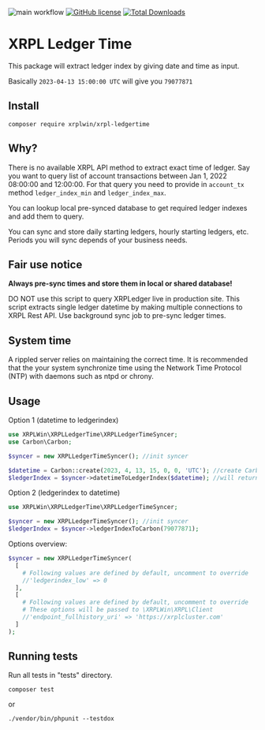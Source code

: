 ![main workflow](https://github.com/XRPLWin/XRPL-LedgerTime/actions/workflows/main.yml/badge.svg)
[![GitHub license](https://img.shields.io/github/license/XRPLWin/XRPL-LedgerTime)](https://github.com/XRPLWin/XRPL-LedgerTime/blob/main/LICENSE)
[![Total Downloads](https://img.shields.io/packagist/dt/xrplwin/xrpl-ledgertime.svg?style=flat)](https://packagist.org/packages/xrplwin/xrpl-ledgertime)

# XRPL Ledger Time

This package will extract ledger index by giving date and time as input.

Basically `2023-04-13 15:00:00 UTC` will give you `79077871`

## Install

```
composer require xrplwin/xrpl-ledgertime
```

## Why?

There is no available XRPL API method to extract exact time of ledger. Say you want to query list of account transactions between Jan 1, 2022 08:00:00 and 12:00:00. For that query you need to provide in `account_tx` method `ledger_index_min` and `ledger_index_max`.

You can lookup local pre-synced database to get required ledger indexes and add them to query.

You can sync and store daily starting ledgers, hourly starting ledgers, etc. Periods you will sync depends of your business needs.

## Fair use notice

**Always pre-sync times and store them in local or shared database!**

DO NOT use this script to query XRPLedger live in production site. This script extracts single ledger datetime by making multiple connections to XRPL Rest API. Use background sync job to pre-sync ledger times.

## System time

A rippled server relies on maintaining the correct time. It is recommended that the your system synchronize time using the Network Time Protocol (NTP) with daemons such as ntpd or chrony.

## Usage

Option 1 (datetime to ledgerindex)
```PHP
use XRPLWin\XRPLLedgerTime\XRPLLedgerTimeSyncer;
use Carbon\Carbon;

$syncer = new XRPLLedgerTimeSyncer(); //init syncer

$datetime = Carbon::create(2023, 4, 13, 15, 0, 0, 'UTC'); //create Carbon datetime object
$ledgerIndex = $syncer->datetimeToLedgerIndex($datetime); //will return: 79077871
```

Option 2 (ledgerindex to datetime)
```PHP
use XRPLWin\XRPLLedgerTime\XRPLLedgerTimeSyncer;

$syncer = new XRPLLedgerTimeSyncer(); //init syncer
$ledgerIndex = $syncer->ledgerIndexToCarbon(79077871);
```

Options overview:
```PHP
$syncer = new XRPLLedgerTimeSyncer(
  [
    # Following values are defined by default, uncomment to override
    //'ledgerindex_low' => 0
  ],
  [
    # Following values are defined by default, uncomment to override
    # These options will be passed to \XRPLWin\XRPL\Client
    //'endpoint_fullhistory_uri' => 'https://xrplcluster.com'
  ]
); 
```

## Running tests
Run all tests in "tests" directory.
```
composer test
```
or
```
./vendor/bin/phpunit --testdox
```
